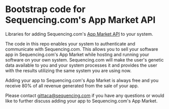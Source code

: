 # Bootstrap code for Sequencing.com's App Market API
Libraries for adding Sequencing.com's [App Market API](https://sequencing.com/developer-documentation/app-market-api) to your system. 

The code in this repo enables your system to authenticate and communicate with Sequencing.com. This allows you to sell your software app in Sequencing.com's App Market while hosting and running your software on your own system. Sequencing.com will make the user's genetic data available to you and your system processes it and provides the user with the results utilizing the same system you are using now.

Adding your app to Sequencing.com's App Market is always free and you receive 80% of all revenue generated from the sale of your app.

Please contact gittaca@sequencing.com if you have any questions or would like to further discuss adding your app to Sequencing.com's App Market.
